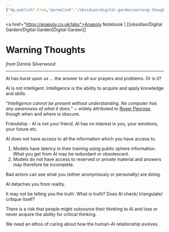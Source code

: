 ```yaml
---
{"dg-publish":true,"permalink":"/obsidian/digital-garden/warning-thoughts/","created":"2025-08-11T21:44:09.618+01:00","updated":"2025-08-14T08:50:13.511+01:00"}
---
```


<a href="https://anapoly.co.uk/labs">Anapoly Notebook</a> | [[obsidian/Digital Garden/Digital Garden\|Digital Garden]] 
# Warning Thoughts
*from Dennis Silverwood*

--- 
AI has burst upon us ... the answer to all our prayers and problems. Or is it?

AI is not intelligent. Intelligence is the ability to acquire and apply knowledge and skills.

"*Intelligence cannot be present without understanding. No computer has any awareness of what it does.*" ~ widely attributed to <a href="https://en.wikipedia.org/wiki/Roger_Penrose">Roger Penrose</a>, though when and where is obscure.

Friendship - AI is not your friend. AI has no interest in you, your emotions, your future etc.

AI does not have access to all the information which you have access to. 
1. Models have latency in their training using public sphere information.  What you get from AI may be redundant or obsolescent. 
2. Models do not have access to reserved or private material and answers may therefore be incomplete.

Bad actors can see what you (either anonymously or personally) are doing.

AI detaches you from reality.

It may not be telling you the truth. What is truth? Does AI check/ triangulate/ critique itself?

There is a risk that people might outsource their thinking to AI and lose or never acquire the ability for critical thinking.  

We need an ethos of caring about how the human-AI relationship evolves.  